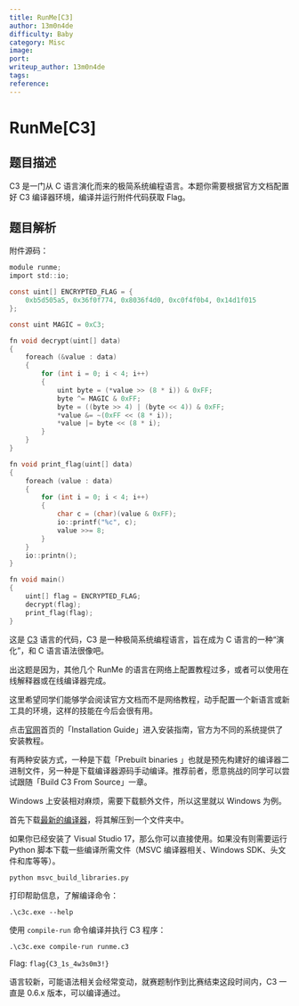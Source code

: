 ```yaml
---
title: RunMe[C3]
author: 13m0n4de
difficulty: Baby
category: Misc
image:
port:
writeup_author: 13m0n4de
tags:
reference:
---
```


# RunMe\[C3\]

## 题目描述

C3 是一门从 C 语言演化而来的极简系统编程语言。本题你需要根据官方文档配置好 C3 编译器环境，编译并运行附件代码获取 Flag。

## 题目解析

附件源码：

```c
module runme;
import std::io;

const uint[] ENCRYPTED_FLAG = {
    0xb5d505a5, 0x36f0f774, 0x8036f4d0, 0xc0f4f0b4, 0x14d1f015
};

const uint MAGIC = 0xC3;

fn void decrypt(uint[] data)
{
    foreach (&value : data)
    {
        for (int i = 0; i < 4; i++)
        {
            uint byte = (*value >> (8 * i)) & 0xFF;
            byte ^= MAGIC & 0xFF;
            byte = ((byte >> 4) | (byte << 4)) & 0xFF;
            *value &= ~(0xFF << (8 * i));
            *value |= byte << (8 * i);
        }
    }
}

fn void print_flag(uint[] data)
{
    foreach (value : data)
    {
        for (int i = 0; i < 4; i++)
        {
            char c = (char)(value & 0xFF);
            io::printf("%c", c);
            value >>= 8;
        }
    }
    io::printn();
}

fn void main()
{
    uint[] flag = ENCRYPTED_FLAG;
    decrypt(flag);
    print_flag(flag);
}

```

这是 [C3](https://c3-lang.org/) 语言的代码，C3 是一种极简系统编程语言，旨在成为 C 语言的一种“演化”，和 C 语言语法很像吧。

出这题是因为，其他几个 RunMe 的语言在网络上配置教程过多，或者可以使用在线解释器或在线编译器完成。

这里希望同学们能够学会阅读官方文档而不是网络教程，动手配置一个新语言或新工具的环境，这样的技能在今后会很有用。

点击[官网](https://c3-lang.org/)首页的「Installation Guide」进入安装指南，官方为不同的系统提供了安装教程。

有两种安装方式，一种是下载「Prebuilt binaries 」也就是预先构建好的编译器二进制文件，另一种是下载编译器源码手动编译。推荐前者，愿意挑战的同学可以尝试跟随「Build C3 From Source」一章。

Windows 上安装相对麻烦，需要下载额外文件，所以这里就以 Windows 为例。

首先下载[最新的编译器](https://github.com/c3lang/c3c/releases/download/latest/c3-windows.zip)，将其解压到一个文件夹中。

如果你已经安装了 Visual Studio 17，那么你可以直接使用。如果没有则需要运行 Python 脚本下载一些编译所需文件（MSVC 编译器相关、Windows SDK、头文件和库等等）。

```
python msvc_build_libraries.py
```

打印帮助信息，了解编译命令：

```
.\c3c.exe --help
```

使用 `compile-run` 命令编译并执行 C3 程序：

```
.\c3c.exe compile-run runme.c3
```

Flag: `flag{C3_1s_4w3s0m3!}`

语言较新，可能语法相关会经常变动，就赛题制作到比赛结束这段时间内，C3 一直是 0.6.x 版本，可以编译通过。
